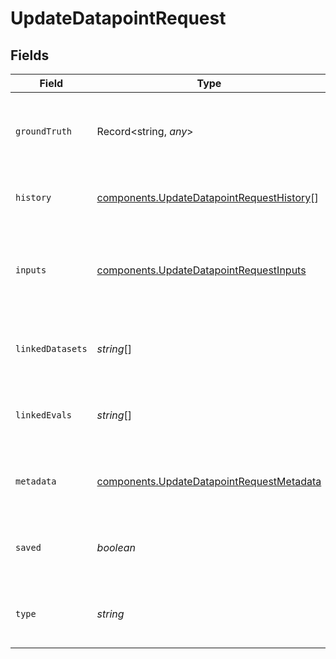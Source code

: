 # UpdateDatapointRequest


## Fields

| Field                                                                                                  | Type                                                                                                   | Required                                                                                               | Description                                                                                            |
| ------------------------------------------------------------------------------------------------------ | ------------------------------------------------------------------------------------------------------ | ------------------------------------------------------------------------------------------------------ | ------------------------------------------------------------------------------------------------------ |
| `groundTruth`                                                                                          | Record<string, *any*>                                                                                  | :heavy_minus_sign:                                                                                     | Expected output JSON object for the datapoint                                                          |
| `history`                                                                                              | [components.UpdateDatapointRequestHistory](../../models/components/updatedatapointrequesthistory.md)[] | :heavy_minus_sign:                                                                                     | Update history for the datapoint                                                                       |
| `inputs`                                                                                               | [components.UpdateDatapointRequestInputs](../../models/components/updatedatapointrequestinputs.md)     | :heavy_minus_sign:                                                                                     | Arbitrary JSON object containing the inputs for the datapoint                                          |
| `linkedDatasets`                                                                                       | *string*[]                                                                                             | :heavy_minus_sign:                                                                                     | Ids of all datasets that include the datapoint                                                         |
| `linkedEvals`                                                                                          | *string*[]                                                                                             | :heavy_minus_sign:                                                                                     | Ids of evaluations where the datapoint is included                                                     |
| `metadata`                                                                                             | [components.UpdateDatapointRequestMetadata](../../models/components/updatedatapointrequestmetadata.md) | :heavy_minus_sign:                                                                                     | Any additional metadata for the datapoint                                                              |
| `saved`                                                                                                | *boolean*                                                                                              | :heavy_minus_sign:                                                                                     | Whether the datapoint is saved or detected                                                             |
| `type`                                                                                                 | *string*                                                                                               | :heavy_minus_sign:                                                                                     | evaluation or event - specify the type of usage                                                        |